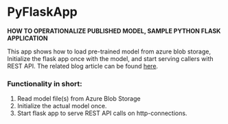 # PyFlaskApp

**HOW TO OPERATIONALIZE PUBLISHED MODEL, SAMPLE PYTHON FLASK APPLICATION**

This app shows how to load pre-trained model from azure blob storage, 
Initialize the flask app once with the model, 
and start serving callers with REST API. The related blog article can be
found [here](https://jannehansen.com/).

### Functionality in short: 

1. Read model file(s) from Azure Blob Storage
2. Initialize the actual model once. 
3. Start flask app to serve REST API calls on http-connections.

